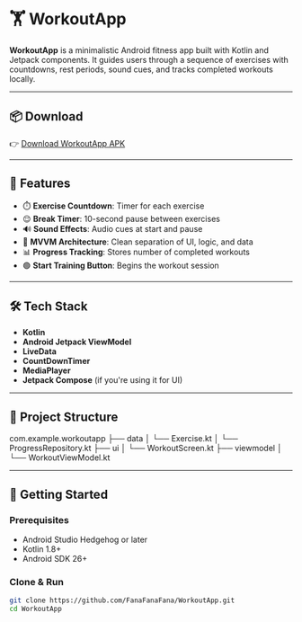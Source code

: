 # 🏋️ WorkoutApp

**WorkoutApp** is a minimalistic Android fitness app built with Kotlin and Jetpack components. It guides users through a sequence of exercises with countdowns, rest periods, sound cues, and tracks completed workouts locally.

---

## 📦 Download

👉 [Download WorkoutApp APK](apk/WorkoutApp.apk)

---

## 🚀 Features

- ⏱️ **Exercise Countdown**: Timer for each exercise  
- 😌 **Break Timer**: 10-second pause between exercises  
- 🔊 **Sound Effects**: Audio cues at start and pause  
- 🧠 **MVVM Architecture**: Clean separation of UI, logic, and data  
- 📊 **Progress Tracking**: Stores number of completed workouts  
- 🟢 **Start Training Button**: Begins the workout session

---


## 🛠️ Tech Stack

- **Kotlin**
- **Android Jetpack ViewModel**
- **LiveData**
- **CountDownTimer**
- **MediaPlayer**
- **Jetpack Compose** (if you're using it for UI)

---

## 🧩 Project Structure
com.example.workoutapp
├── data
│ └── Exercise.kt
│ └── ProgressRepository.kt
├── ui
│ └── WorkoutScreen.kt
├── viewmodel
│ └── WorkoutViewModel.kt


---

## 🔧 Getting Started

### Prerequisites

- Android Studio Hedgehog or later
- Kotlin 1.8+
- Android SDK 26+

### Clone & Run

```bash
git clone https://github.com/FanaFanaFana/WorkoutApp.git
cd WorkoutApp

